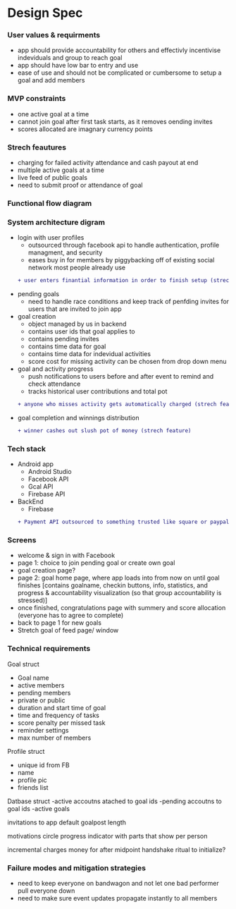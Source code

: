# Design Spec

### User values & requirments
- app should provide accountability for others and effectivly incentivise indeviduals and group to reach goal
- app should have low bar to entry and use
- ease of use and should not be complicated or cumbersome to setup a goal and add members

### MVP constraints
- one active goal at a time
- cannot join goal after first task starts, as it removes oending invites
- scores allocated are imagnary currency points

### Strech feautures
- charging for failed activity attendance and cash payout at end
- multiple active goals at a time
- live feed of public goals
- need to submit proof or attendance of goal

### Functional flow diagram

### System architecture digram
- login with user profiles
  - outsourced through facebook api to handle authentication, profile managment, and security
  - eases buy in for members by piggybacking off of existing social network most people already use
  ```diff 
  + user enters finantial information in order to finish setup (strech feature)
  ```
- pending goals
  - need to handle race conditions and keep track of penfding invites for users that are invited to join app
- goal creation
  - object managed by us in backend
  - contains user ids that goal applies to
  - contains pending invites
  - contains time data for goal
  - contains time data for indevidual activities
  - score cost for missing activity can be chosen from drop down menu
- goal and activity progress
  - push notifications to users before and after event to remind and check attendance
  - tracks historical user contributions and total pot
  ```diff 
  + anyone who misses activity gets automatically charged (strech feature)
  ```
- goal completion and winnings distribution
  ```diff 
  + winner cashes out slush pot of money (strech feature)
  ```

### Tech stack
- Android app
  - Android Studio
  - Facebook API
  - Gcal API
  - Firebase API
- BackEnd
  - Firebase
  ```diff 
  + Payment API outsourced to something trusted like square or paypal (strech feature)
  ```

### Screens
- welcome & sign in with Facebook
- page 1: choice to join pending goal or create own goal
- goal creation page?
- page 2: goal home page, where app loads into from now on until goal finishes [contains goalname, checkin buttons, info, statistics, and progress & accountability visualization (so that group accountability is stressed)]
- once finished, congratulations page with summery and score allocation (everyone has to agree to complete)
- back to page 1 for new goals
- Stretch goal of feed page/ window


### Technical requirements
Goal struct
- Goal name
- active members
- pending members
- private or public
- duration and start time of goal
- time and frequency of tasks
- score penalty per missed task
- reminder settings
- max number of members

Profile struct
- unique id from FB
- name
- profile pic
- friends list

Datbase struct
-active accoutns atached to goal ids
-pending accoutns to goal ids
-active goals


invitations to app
default goalpost length

motivations
circle progress indicator with parts that show per person

incremental charges
money for after midpoint
handshake ritual to initialize?

### Failure modes and mitigation strategies
- need to keep everyone on bandwagon and not let one bad performer pull everyone down
- need to make sure event updates propagate instantly to all members
